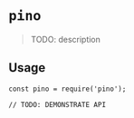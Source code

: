 # `pino`

> TODO: description

## Usage

```
const pino = require('pino');

// TODO: DEMONSTRATE API
```
